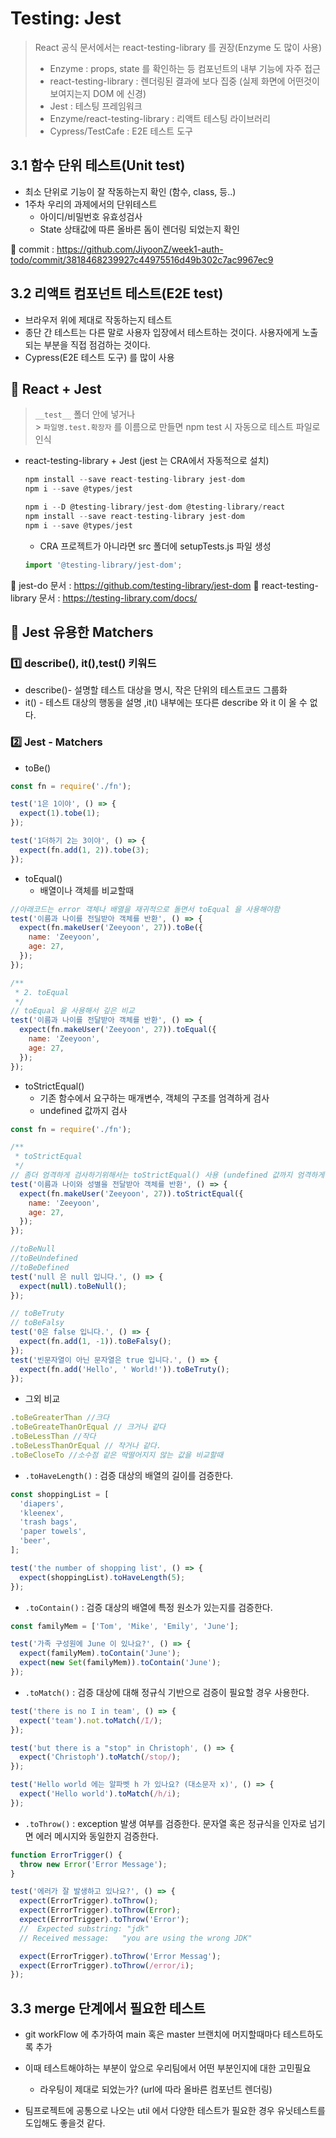 # Testing: Jest

> React 공식 문서에서는 react-testing-library 를 권장(Enzyme 도 많이 사용)
>
> - Enzyme : props, state 를 확인하는 등 컴포넌트의 내부 기능에 자주 접근
> - react-testing-library : 렌더링된 결과에 보다 집중 (실제 화면에 어떤것이 보여지는지 DOM 에 신경)
> - Jest : 테스팅 프레임워크
> - Enzyme/react-testing-library : 리액트 테스팅 라이브러리
> - Cypress/TestCafe : E2E 테스트 도구

## 3.1 함수 단위 테스트(Unit test)

- 최소 단위로 기능이 잘 작동하는지 확인 (함수, class, 등..)
- 1주차 우리의 과제에서의 단위테스트
  - 아이디/비밀번호 유효성검사
  - State 상태값에 따른 올바른 돔이 렌더링 되었는지 확인

🏁 commit : https://github.com/JiyoonZ/week1-auth-todo/commit/3818468239927c44975516d49b302c7ac9967ec9

## 3.2 리액트 컴포넌트 테스트(E2E test)

- 브라우저 위에 제대로 작동하는지 테스트
- 종단 간 테스트는 다른 말로 사용자 입장에서 테스트하는 것이다. 사용자에게 노출되는 부분을 직접 점검하는 것이다.
- Cypress(E2E 테스트 도구) 를 많이 사용

## 🌱 React + Jest

> `__test__` 폴더 안에 넣거나 <br/> > `파일명.test.확장자` 를 이름으로 만들면 npm test 시 자동으로 테스트 파일로 인식

- react-testing-library + Jest (jest 는 CRA에서 자동적으로 설치)

  ```jsx
  npm install --save react-testing-library jest-dom
  npm i --save @types/jest
  ```

  ```jsx
  npm i --D @testing-library/jest-dom @testing-library/react
  npm install --save react-testing-library jest-dom
  npm i --save @types/jest
  ```

  - CRA 프로젝트가 아니라면 src 폴더에 setupTests.js 파일 생성

  ```jsx
  import '@testing-library/jest-dom';
  ```

🏁 jest-do 문서 : https://github.com/testing-library/jest-dom
🏁 react-testing-library 문서 : https://testing-library.com/docs/

## 🔑 Jest 유용한 Matchers

### 1️⃣ describe(), it(),test() 키워드

- describe()- 설명할 테스트 대상을 명시, 작은 단위의 테스트코드 그룹화
- it() - 테스트 대상의 행동을 설명 ,it() 내부에는 또다른 describe 와 it 이 올 수 없다.

### 2️⃣ Jest - Matchers

- toBe()

```jsx
const fn = require('./fn');

test('1은 1이야', () => {
  expect(1).tobe(1);
});

test('1더하기 2는 3이야', () => {
  expect(fn.add(1, 2)).tobe(3);
});
```

- toEqual()
  - 배열이나 객체를 비교할때

```jsx
//아래코드는 error 객체나 배열을 재귀적으로 돌면서 toEqual 을 사용해야함
test('이름과 나이를 전딜받아 객체를 반환', () => {
  expect(fn.makeUser('Zeeyoon', 27)).toBe({
    name: 'Zeeyoon',
    age: 27,
  });
});

/**
 * 2. toEqual
 */
// toEqual 을 사용해서 깊은 비교
test('이름과 나이를 전달받아 객체를 반환', () => {
  expect(fn.makeUser('Zeeyoon', 27)).toEqual({
    name: 'Zeeyoon',
    age: 27,
  });
});
```

- toStrictEqual()
  - 기존 함수에서 요구하는 매개변수, 객체의 구조를 엄격하게 검사
  - undefined 값까지 검사

```jsx
const fn = require('./fn');

/**
 * toStrictEqual
 */
// 좀더 엄격하게 검사하기위해서는 toStrictEqual() 사용 (undefined 값까지 엄격하게 검사)
test('이름과 나이와 성별을 전달받아 객체를 반환', () => {
  expect(fn.makeUser('Zeeyoon', 27)).toStrictEqual({
    name: 'Zeeyoon',
    age: 27,
  });
});
```

```jsx
//toBeNull
//toBeUndefined
//toBeDefined
test('null 은 null 입니다.', () => {
  expect(null).toBeNull();
});

// toBeTruty
// toBeFalsy
test('0은 false 입니다.', () => {
  expect(fn.add(1, -1)).toBeFalsy();
});
test('빈문자열이 아닌 문자열은 true 입니다.', () => {
  expect(fn.add('Hello', ' World!')).toBeTruty();
});
```

- 그외 비교

```jsx
.toBeGreaterThan //크다
.toBeGreateThanOrEqual // 크거나 같다
.toBeLessThan //작다
.toBeLessThanOrEqual // 작거나 같다.
.toBeCloseTo //소수점 같은 딱떨어지지 않는 값을 비교할때
```

- `.toHaveLength()` : 검증 대상의 배열의 길이를 검증한다.

```jsx
const shoppingList = [
  'diapers',
  'kleenex',
  'trash bags',
  'paper towels',
  'beer',
];

test('the number of shopping list', () => {
  expect(shoppingList).toHaveLength(5);
});
```

- `.toContain()` : 검증 대상의 배열에 특정 원소가 있는지를 검증한다.

```jsx
const familyMem = ['Tom', 'Mike', 'Emily', 'June'];

test('가족 구성원에 June 이 있나요?', () => {
  expect(familyMem).toContain('June');
  expect(new Set(familyMem)).toContain('June');
});
```

- `.toMatch()` : 검증 대상에 대해 정규식 기반으로 검증이 필요할 경우 사용한다.

```jsx
test('there is no I in team', () => {
  expect('team').not.toMatch(/I/);
});

test('but there is a "stop" in Christoph', () => {
  expect('Christoph').toMatch(/stop/);
});

test('Hello world 에는 알파벳 h 가 있나요? (대소문자 x)', () => {
  expect('Hello world').toMatch(/h/i);
});
```

- `.toThrow()` : exception 발생 여부를 검증한다. 문자열 혹은 정규식을 인자로 넘기면 에러 메시지와 동일한지 검증한다.

```jsx
function ErrorTrigger() {
  throw new Error('Error Message');
}

test('에러가 잘 발생하고 있나요?', () => {
  expect(ErrorTrigger).toThrow();
  expect(ErrorTrigger).toThrow(Error);
  expect(ErrorTrigger).toThrow('Error');
  //  Expected substring: "jdk"
  // Received message:   "you are using the wrong JDK"

  expect(ErrorTrigger).toThrow('Error Messag');
  expect(ErrorTrigger).toThrow(/error/i);
});
```

## 3.3 merge 단계에서 필요한 테스트

- git workFlow 에 추가하여 main 혹은 master 브랜치에 머지할때마다 테스트하도록 추가
- 이때 테스트해야하는 부분이 앞으로 우리팀에서 어떤 부분인지에 대한 고민필요

  - 라우팅이 제대로 되었는가? (url에 따라 올바른 컴포넌트 렌더링)

- 팀프로젝트에 공통으로 나오는 util 에서 다양한 테스트가 필요한 경우 유닛테스트를 도입해도 좋을것 같다.
